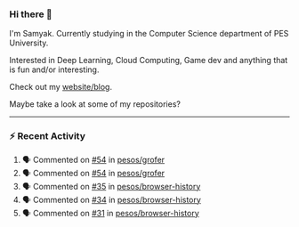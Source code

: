 ### Hi there 👋

I'm Samyak. Currently studying in the Computer Science department of PES University.

Interested in Deep Learning, Cloud Computing, Game dev and anything that is fun and/or interesting.

Check out my [website/blog](https://samyak2.github.io/).

Maybe take a look at some of my repositories?

---

### :zap: Recent Activity

<!--START_SECTION:activity-->
1. 🗣 Commented on [#54](https://github.com/pesos/grofer/issues/54) in [pesos/grofer](https://github.com/pesos/grofer)
2. 🗣 Commented on [#54](https://github.com/pesos/grofer/issues/54) in [pesos/grofer](https://github.com/pesos/grofer)
3. 🗣 Commented on [#35](https://github.com/pesos/browser-history/issues/35) in [pesos/browser-history](https://github.com/pesos/browser-history)
4. 🗣 Commented on [#34](https://github.com/pesos/browser-history/issues/34) in [pesos/browser-history](https://github.com/pesos/browser-history)
5. 🗣 Commented on [#31](https://github.com/pesos/browser-history/issues/31) in [pesos/browser-history](https://github.com/pesos/browser-history)
<!--END_SECTION:activity-->
